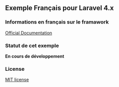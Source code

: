 ## Exemple Français pour Laravel 4.x

### Informations en français sur le framawork

[Official Documentation](http://laravel.fr) 

### Statut de cet exemple

**En cours de développement**

### License

[MIT license](http://opensource.org/licenses/MIT)
